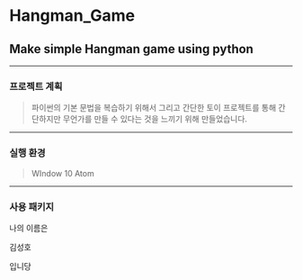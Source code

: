 # Hangman_Game

## Make simple Hangman game using python
-----------------------
### 프로젝트 계획 
> 파이썬의 기본 문법을 복습하기 위해서 그리고 간단한 토이 프로젝트를 통해 간단하지만 무언가를 만들 수 있다는 것을 느끼기 위해 만들었습니다.

-----------------------
### 실행 환경
> WIndow 10
> Atom

-----------------------
### 사용 패키지
나의 이름은

  김성호
  
입니당
  






